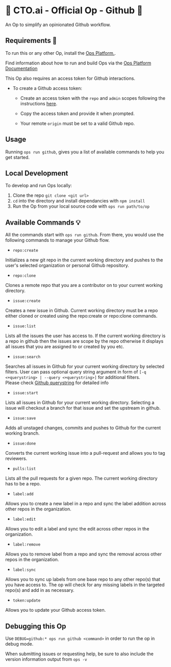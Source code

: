 # 🚀 CTO.ai - Official Op - Github 🚀

An Op to simplify an opinionated Github workflow.

## Requirements 🔑

To run this or any other Op, install the [Ops Platform.](https://cto.ai/platform).

Find information about how to run and build Ops via the [Ops Platform Documentation](https://cto.ai/docs/overview)

This Op also requires an access token for Github interactions.

* To create a Github access token:
  
  * Create an access token with the `repo` and `admin` scopes following the instructions [here](https://help.github.com/en/articles/creating-a-personal-access-token-for-the-command-line).

  * Copy the access token and provide it when prompted.
  
  * Your remote `origin` must be set to a valid Github repo.

## Usage

Running `ops run github`, gives you a list of available commands to help you get started.

## Local Development

To develop and run Ops locally:

  1. Clone the repo `git clone <git url>`
  2. `cd` into the directory and install dependancies with `npm install`
  3. Run the Op from your local source code with `ops run path/to/op`

## Available Commands 💡

All the commands start with `ops run github`. From there, you would use the following commands to manage your Github flow.

* `repo:create`

Initializes a new git repo in the current working directory and pushes to the user's selected organization or personal Github repository.

* `repo:clone`

Clones a remote repo that you are a contributor on to your current working directory.

* `issue:create`

Creates a new issue in Github. Current working directory must be a repo either cloned or created using the
repo:create or repo:clone commands.

* `issue:list`

Lists all the issues the user has access to. If the current working directory is a
repo in github then the issues are scope by the repo otherwise it displays all issues that you are assigned to or created by you etc.

* `issue:search`

Searches all issues in Github for your current working directory by selected filters. User can pass optional query string argument in form of `[-q <+querystring> | --query <+querystring>]` for additional filters.  
Please check [Github querystring](https://help.github.com/en/articles/searching-issues-and-pull-requests) for detailed info

* `issue:start`

Lists all issues in Github for your current working directory. Selecting a issue will checkout a branch for that issue and set the upstream in github.

* `issue:save`

Adds all unstaged changes, commits and pushes to Github for the current working
branch.

* `issue:done`

Converts the current working issue into a pull-request and allows you to tag reviewers.

* `pulls:list`

Lists all the pull requests for a given repo. The current working directory has to be a repo.

* `label:add`

Allows you to create a new label in a repo and sync the label addition across other repos in the organization.

* `label:edit`

Allows you to edit a label and sync the edit across other repos in the organization.

* `label:remove`

Allows you to remove label from a repo and sync the removal across other repos in the organization.

* `label:sync`

Allows you to sync up labels from one base repo to any other repo(s) that you have access to. The op will check for any missing labels in the targeted repo(s) and add in as necessary.

* `token:update`

Allows you to update your Github access token.

## Debugging this Op

Use `DEBUG=github:* ops run github <command>` in order to run the op in debug mode.

When submitting issues or requesting help, be sure to also include the version information output from `ops -v`
